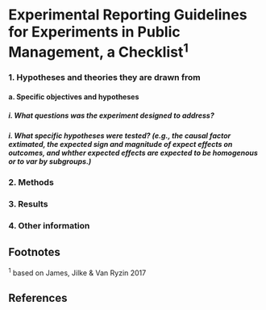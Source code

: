 # Experimental Reporting Guidelines for Experiments in Public Management, a Checklist<sup>1</sup>


### 1. Hypotheses and theories they are drawn from
#### a. Specific objectives and hypotheses
##### i. What questions was the experiment designed to address?
##### i. What specific hypotheses were tested? (e.g., the causal factor extimated, the expected sign and magnitude of expect effects on outcomes, and whther expected effects are expected to be homogenous or to var by subgroups.)

  

### 2. Methods

### 3. Results

### 4. Other information


## Footnotes

<sup>1</sup> based on James, Jilke &amp; Van Ryzin 2017

## References
